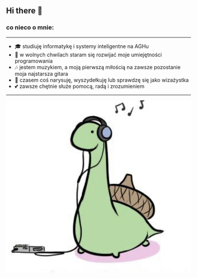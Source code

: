 ## **Hi there** :sauropod:

### **co nieco o mnie:**

***

- :mortar_board: studiuję informatykę i systemy inteligentne na AGHu
- :snake: w wolnych chwilach staram się rozwijać moje umiejętności programowania 
- :notes: jestem muzykiem, a moją pierwszą miłością na zawsze pozostanie moja najstarsza gitara
- :art: czasem coś narysuję, wyszydełkuję lub sprawdzę się jako wizażystka 
- :two_hearts: zawsze chętnie służe pomocą, radą i zrozumieniem

***

![](dino.jpg)
